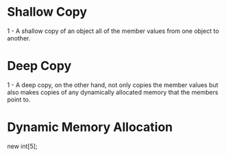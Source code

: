 <h1>Shallow Copy</h1>
1 - A shallow copy of an object all of the member values from one object to another.

<h1>Deep Copy</h1>
1 - A deep copy, on the other hand, not only copies the member values but also makes copies of any dynamically allocated memory that the members point to.

<h1>Dynamic Memory Allocation</h1>

new int[5];